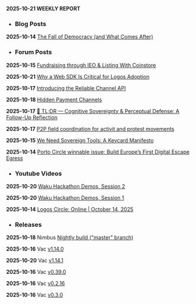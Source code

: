 **2025-10-21 WEEKLY REPORT**
- ### Blog Posts

**2025-10-14** [The Fall of Democracy (and What Comes After)](https://press.logos.co/article/fall-democracy)


- ### Forum Posts

**2025-10-15** [Fundraising through IEO & Listing With Coinstore](https://discuss.status.app/t/fundraising-through-ieo-listing-with-coinstore/6637/1)

**2025-10-21** [Why a Web SDK Is Critical for Logos Adoption](https://forum.vac.dev/t/why-a-web-sdk-is-critical-for-logos-adoption/583/1)

**2025-10-17** [Introducing the Reliable Channel API](https://forum.vac.dev/t/introducing-the-reliable-channel-api/580/1)

**2025-10-18** [Hidden Payment Channels](https://forum.logos.co/t/hidden-payment-channels/1399/1)

**2025-10-17** [🧠 TL;DR — Cognitive Sovereignty & Perceptual Defense: A Follow-Up Reflection](https://forum.logos.co/t/tl-dr-cognitive-sovereignty-perceptual-defense-a-follow-up-reflection/1397/1)

**2025-10-17** [P2P field coordination for activit and protest movements](https://forum.logos.co/t/p2p-field-coordination-for-activit-and-protest-movements/1396/1)

**2025-10-15** [We Need Sovereign Tools: A Keycard Manifesto](https://forum.logos.co/t/we-need-sovereign-tools-a-keycard-manifesto/1385/1)

**2025-10-14** [Porto Circle winnable issue: Build Europe’s First Digital Escape Egress](https://forum.logos.co/t/porto-circle-winnable-issue-build-europe-s-first-digital-escape-egress/1382/1)


- ### Youtube Videos

**2025-10-20** [Waku Hackathon Demos, Session 2](https://www.youtube.com/watch?v=b67IKkg7-JA)

**2025-10-20** [Waku Hackathon Demos, Session 1](https://www.youtube.com/watch?v=mPw2-816CUY)

**2025-10-14** [Logos Circle: Online | October 14, 2025](https://www.youtube.com/watch?v=q4Rs5hQbyY0)


- ### Releases

**2025-10-18**
Nimbus [Nightly build ("master" branch)](https://github.com/status-im/nimbus-eth1/releases/tag/nightly)

**2025-10-16**
Vac [v1.14.0](https://github.com/vacp2p/nim-libp2p/releases/tag/v1.14.0)

**2025-10-20**
Vac [v1.14.1](https://github.com/vacp2p/nim-libp2p/releases/tag/v1.14.1)

**2025-10-16**
Vac [v0.39.0](https://github.com/vacp2p/nim-ngtcp2/releases/tag/v0.39.0)

**2025-10-16**
Vac [v0.2.16](https://github.com/vacp2p/nim-quic/releases/tag/v0.2.16)

**2025-10-16**
Vac [v0.3.0](https://github.com/vacp2p/nim-quic/releases/tag/v0.3.0)


